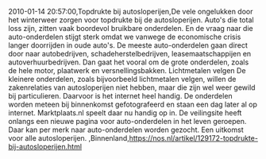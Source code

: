 2010-01-14 20:57:00,Topdrukte bij autosloperijen,De vele ongelukken door het winterweer zorgen voor topdrukte bij de autosloperijen. Auto's die total loss zijn, zitten vaak boordevol bruikbare onderdelen. En de vraag naar die auto-onderdelen stijgt sterk omdat we vanwege de economische crisis langer doorrijden in oude auto's. De meeste auto-onderdelen gaan direct door naar autobedrijven, schadeherstelbedrijven, leasemaatschappijen en autoverhuurbedrijven. Dan gaat het vooral om de grote onderdelen, zoals de hele motor, plaatwerk en versnellingsbakken. Lichtmetalen velgen De kleinere onderdelen, zoals bijvoorbeeld lichtmetalen velgen, willen de zakenrelaties van autosloperijen niet hebben, maar die zijn wel weer gewild bij particulieren. Daarvoor is het internet heel handig. De onderdelen worden meteen bij binnenkomst gefotografeerd en staan een dag later al op internet. Marktplaats.nl speelt daar nu handig op in. De veilingsite heeft onlangs een nieuwe pagina voor auto-onderdelen in het leven geroepen. Daar kan per merk naar auto-onderdelen worden gezocht. Een uitkomst voor alle autosloperijen. ,Binnenland,https://nos.nl/artikel/129172-topdrukte-bij-autosloperijen.html